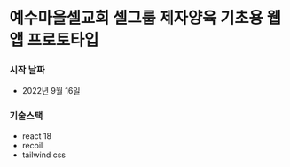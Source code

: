 # 예수마을셀교회 셀그룹 제자양육 기초용 웹앱 프로토타입
### 시작 날짜

- 2022년 9월 16일
### 기술스택

- react 18
- recoil
- tailwind css